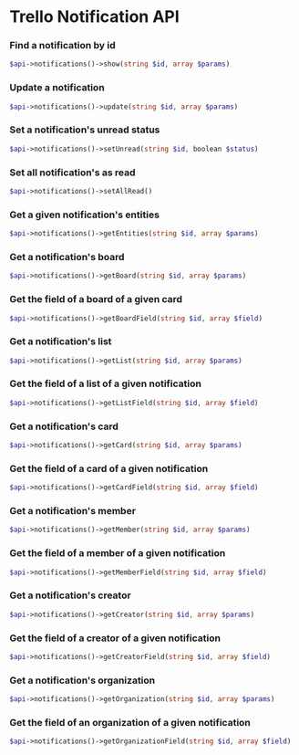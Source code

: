 Trello Notification API
======================

### Find a notification by id
```php
$api->notifications()->show(string $id, array $params)
```

### Update a notification
```php
$api->notifications()->update(string $id, array $params)
```

### Set a notification&#039;s unread status
```php
$api->notifications()->setUnread(string $id, boolean $status)
```

### Set all notification&#039;s as read
```php
$api->notifications()->setAllRead()
```

### Get a given notification&#039;s entities
```php
$api->notifications()->getEntities(string $id, array $params)
```

### Get a notification&#039;s board
```php
$api->notifications()->getBoard(string $id, array $params)
```

### Get the field of a board of a given card
```php
$api->notifications()->getBoardField(string $id, array $field)
```

### Get a notification&#039;s list
```php
$api->notifications()->getList(string $id, array $params)
```

### Get the field of a list of a given notification
```php
$api->notifications()->getListField(string $id, array $field)
```

### Get a notification&#039;s card
```php
$api->notifications()->getCard(string $id, array $params)
```

### Get the field of a card of a given notification
```php
$api->notifications()->getCardField(string $id, array $field)
```

### Get a notification&#039;s member
```php
$api->notifications()->getMember(string $id, array $params)
```

### Get the field of a member of a given notification
```php
$api->notifications()->getMemberField(string $id, array $field)
```

### Get a notification&#039;s creator
```php
$api->notifications()->getCreator(string $id, array $params)
```

### Get the field of a creator of a given notification
```php
$api->notifications()->getCreatorField(string $id, array $field)
```

### Get a notification&#039;s organization
```php
$api->notifications()->getOrganization(string $id, array $params)
```

### Get the field of an organization of a given notification
```php
$api->notifications()->getOrganizationField(string $id, array $field)
```

